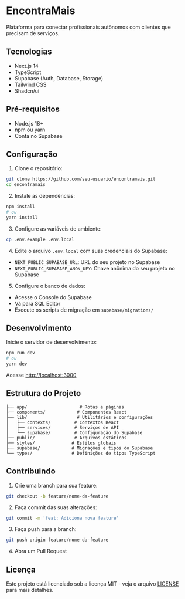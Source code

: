 # EncontraMais

Plataforma para conectar profissionais autônomos com clientes que precisam de serviços.

## Tecnologias

- Next.js 14
- TypeScript
- Supabase (Auth, Database, Storage)
- Tailwind CSS
- Shadcn/ui

## Pré-requisitos

- Node.js 18+
- npm ou yarn
- Conta no Supabase

## Configuração

1. Clone o repositório:
```bash
git clone https://github.com/seu-usuario/encontramais.git
cd encontramais
```

2. Instale as dependências:
```bash
npm install
# ou
yarn install
```

3. Configure as variáveis de ambiente:
```bash
cp .env.example .env.local
```

4. Edite o arquivo `.env.local` com suas credenciais do Supabase:
- `NEXT_PUBLIC_SUPABASE_URL`: URL do seu projeto no Supabase
- `NEXT_PUBLIC_SUPABASE_ANON_KEY`: Chave anônima do seu projeto no Supabase

5. Configure o banco de dados:
- Acesse o Console do Supabase
- Vá para SQL Editor
- Execute os scripts de migração em `supabase/migrations/`

## Desenvolvimento

Inicie o servidor de desenvolvimento:

```bash
npm run dev
# ou
yarn dev
```

Acesse [http://localhost:3000](http://localhost:3000)

## Estrutura do Projeto

```
├── app/                    # Rotas e páginas
├── components/            # Componentes React
├── lib/                   # Utilitários e configurações
│   ├── contexts/         # Contextos React
│   ├── services/         # Serviços de API
│   └── supabase/         # Configuração do Supabase
├── public/               # Arquivos estáticos
├── styles/              # Estilos globais
├── supabase/            # Migrações e tipos do Supabase
└── types/               # Definições de tipos TypeScript
```

## Contribuindo

1. Crie uma branch para sua feature:
```bash
git checkout -b feature/nome-da-feature
```

2. Faça commit das suas alterações:
```bash
git commit -m 'feat: Adiciona nova feature'
```

3. Faça push para a branch:
```bash
git push origin feature/nome-da-feature
```

4. Abra um Pull Request

## Licença

Este projeto está licenciado sob a licença MIT - veja o arquivo [LICENSE](LICENSE) para mais detalhes. 
